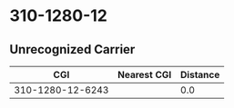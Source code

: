 # 310-1280-12
## Unrecognized Carrier


| CGI | Nearest CGI | Distance |
|-----|-------------|----------|
| 310-1280-12-6243 |  | 0.0 |
